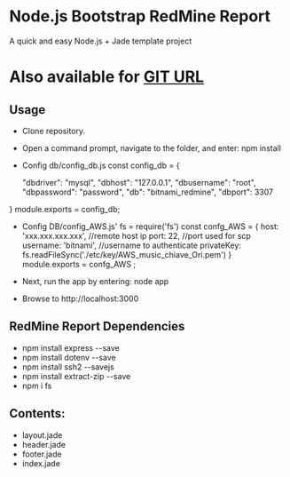 Node.js Bootstrap RedMine Report
===

A quick and easy Node.js + Jade template project

# Also available for [GIT URL](https://github.com/flaviooo/ReportRedmine)

## Usage
- Clone repository.
- Open a command prompt, navigate to the folder, and enter: npm install
- Config db/config_db.js
  const config_db = {

    "dbdriver": "mysql",
    "dbhost": "127.0.0.1",
    "dbusername": "root",
    "dbpassword": "password",
    "db": "bitnami_redmine",
    "dbport": 3307
    
}
module.exports = config_db;

- Config DB/config_AWS.js'
fs = require('fs')
const confg_AWS = {
    host: 'xxx.xxx.xxx.xxx', //remote host ip 
    port: 22, //port used for scp 
    username: 'bitnami', //username to authenticate
    privateKey: fs.readFileSync('./etc/key/AWS_music_chiave_Ori.pem')
  }
module.exports = confg_AWS ;

- Next, run the app by entering: node app
- Browse to http://localhost:3000

## RedMine Report Dependencies
- npm install express --save
- npm install dotenv --save 
- npm install ssh2 --savejs
- npm install extract-zip --save
- npm i fs


## Contents:

- layout.jade
- header.jade
- footer.jade
- index.jade

